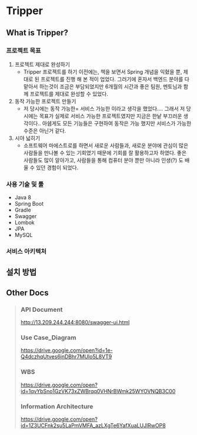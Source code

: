 # Tripper

## What is Tripper?

### 프로젝트 목표
1. 프로젝트 제대로 완성하기
	- Tripper 프로젝트를 하기 이전에는, 책을 보면서 Spring 개념을 익혔을 뿐, 제대로 된 프로젝트를 진행 해 본 적이 업었다. 그러기에 혼자서 백엔드 분야를 다 맡아서 하는것이 조금은 부담되었지만 6개월의 시간과 좋은 팀원, 멘토님과 함께 프로젝트를 제대로 완성할 수 있었다.
2. 동작 가능한 프로젝트 만들기
	- 저 당시에는 동작 가능한= 서비스 가능한 이라고 생각을 했었다.... 그래서 저 당시에는 목표가 실제로 서비스 가능한 프로젝트였지만 지금은 한낱 부끄러운 생각이다.. 아쉡게도  모든 기능들은 구현하여 동작은 가능 했지만 서비스가 가능한 수준은 아닌거 같다. 
3. 시야 넓히기
	- 소프트웨어 마에스트로를 하면서 새로운 사람들과, 새로운 분야에 관심이 많은 사람들을 만나볼 수 있는 기회였기 때문에 기회를 잘 활용하고자 하였다. 좋은 사람들도 많이 알아가고, 사람들을 통해 컴퓨터 분야 뿐만 아니라 인생(?) 도 배울 수 있던 경험이 되었다.

### 사용 기술 및 툴
- Java 8
- Spring Boot
- Gradle
- Swagger
- Lombok
- JPA
- MySQL

### 서비스 아키텍처

## 설치 방법

## Other Docs

> ### API Document
> http://13.209.244.244:8080/swagger-ui.html
>
> ### Use Case_Diagram
> https://drive.google.com/open?id=1e-Q4dczhqUtves6jnDBhr7MUIo5L8VT9
>
> ### WBS
> https://drive.google.com/open?id=1qvYbSno1GzVK73xZWBrqq0VHNrBWmk25WYOVNQB3C00
>
> ### Information Architecture
> https://drive.google.com/open?id=1Z3UCFnk2su5LaPmVMFA_azLXgTe6YafXuaLUJlRwOP8
